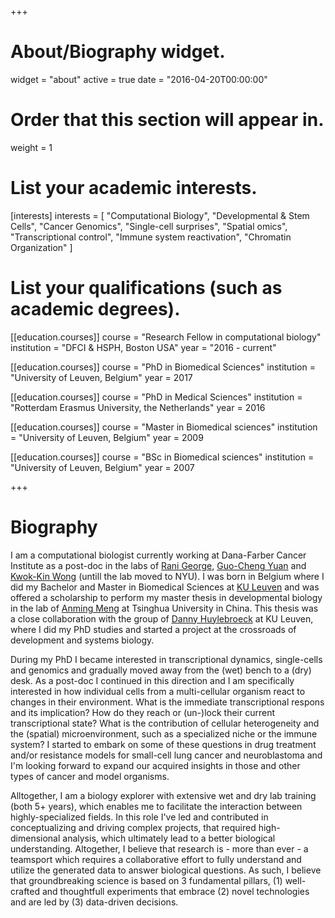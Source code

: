 +++
# About/Biography widget.
widget = "about"
active = true
date = "2016-04-20T00:00:00"

# Order that this section will appear in.
weight = 1

# List your academic interests.
[interests]
  interests = [
    "Computational Biology",
    "Developmental & Stem Cells",
    "Cancer Genomics",
    "Single-cell surprises",
    "Spatial omics",
    "Transcriptional control",
    "Immune system reactivation",
    "Chromatin Organization"
  ]

# List your qualifications (such as academic degrees).
[[education.courses]]
  course = "Research Fellow in computational biology"
  institution = "DFCI & HSPH, Boston USA"
  year = "2016 - current"

[[education.courses]]
  course = "PhD in Biomedical Sciences"
  institution = "University of Leuven, Belgium"
  year = 2017
  
[[education.courses]]
  course = "PhD in Medical Sciences"
  institution = "Rotterdam Erasmus University, the Netherlands"
  year = 2016

[[education.courses]]
  course = "Master in Biomedical sciences"
  institution = "University of Leuven, Belgium"
  year = 2009

[[education.courses]]
  course = "BSc in Biomedical sciences"
  institution = "University of Leuven, Belgium"
  year = 2007
 
+++

# Biography

I am a computational biologist currently working at Dana-Farber Cancer Institute as a post-doc in the labs of [Rani George](https://ranigeorgelab.dana-farber.org/), [Guo-Cheng Yuan](http://bcb.dfci.harvard.edu/~gcyuan/) and [Kwok-Kin Wong](https://med.nyu.edu/wonglab/welcome-laboratory-kwok-kin-wong) (untill the lab moved to NYU). I was born in Belgium where I did my Bachelor and Master in Biomedical Sciences at [KU Leuven](https://www.kuleuven.be/english/) and was offered a scholarship to perform my master thesis in developmental biology in the lab of [Anming Meng](https://en.wikipedia.org/wiki/Meng_Anming) at Tsinghua University in China. This thesis was a close collaboration with the group of [Danny Huylebroeck](https://www6.erasmusmc.nl/cellbiology/research/about_us/) at KU Leuven, where I did my PhD studies and started a project at the crossroads of development and systems biology.

During my PhD I became interested in transcriptional dynamics, single-cells and genomics and gradually moved away from the (wet) bench to a (dry) desk. As a post-doc I continued in this direction and I am specifically interested in how individual cells from a multi-cellular organism react to changes in their environment. What is the immediate transcriptional respons and its implication? How do they reach or (un-)lock their current transcriptional state? What is the contribution of cellular heterogeneity and the (spatial) microenvironment, such as a specialized niche or the immune system? I started to embark on some of these questions in drug treatment and/or resistance models for small-cell lung cancer and neuroblastoma and I'm looking forward to expand our acquired insights in those and other types of cancer and model organisms.

Alltogether, I am a biology explorer with extensive wet and dry lab training (both 5+ years), which enables me to facilitate the interaction between highly-specialized fields. In this role I've led and contributed in conceptualizing and driving complex projects, that required high-dimensional analysis, which ultimately lead to a better biological understanding. Altogether, I believe that research is - more than ever - a teamsport which requires a collaborative effort to fully understand and utilize the generated data to answer biological questions.
As such, I believe that groundbreaking science is based on 3 fundamental pillars, (1) well-crafted and thoughtfull experiments that embrace (2) novel technologies and are led by (3) data-driven decisions.
